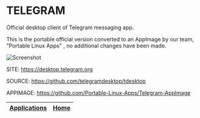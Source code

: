 # TELEGRAM

 Official desktop client of Telegram messaging app.
 
 This is the portable official version converted to an AppImage by our team, "Portable Linux Apps" , no additional changes have been made.
 
 ![Screenshot](https://ubuntuhandbook.org/wp-content/uploads/2015/01/telegram-in-ubuntu.jpg)
 
 SITE: https://desktop.telegram.org

 SOURCE: https://github.com/telegramdesktop/tdesktop

 APPIMAGE: https://github.com/Portable-Linux-Apps/Telegram-AppImage

 | [Applications](https://portable-linux-apps.github.io/apps.html) | [Home](https://portable-linux-apps.github.io)
 | --- | --- |
